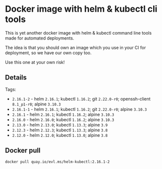 # Docker image with helm & kubectl cli tools

This is yet another docker image with helm & kubectl command line tools made for automated deployments.

The idea is that you should own an image which you use in your CI for deployment, so we have our own copy too.

Use this one at your own risk!

## Details

Tags:

* `2.16.1-2` - helm `2.16.1`; kubectl `1.16.2`; git `2.22.0-r0`; openssh-client `8.1_p1-r0`; alpine `3.10.3`
* `2.16.1-1` - helm `2.16.1`; kubectl `1.16.2`; git `2.22.0-r0`;  alpine `3.10.3`
* `2.16.1` - helm `2.16.1`; kubectl `1.16.2`; alpine `3.10.3`
* `2.16.0` - helm `2.16.0`; kubectl `1.16.2`; alpine `3.10.3`
* `2.13.0` - helm `2.13.0`; kubectl `1.13.3`; alpine `3.9`
* `2.12.3` - helm `2.12.3`; kubectl `1.13.3`; alpine `3.8`
* `2.12.0` - helm `2.12.0`; kubectl `1.13.0`; alpine `3.8`

## Docker pull

```shell
docker pull quay.io/evl.ms/helm-kubectl:2.16.1-2
```
